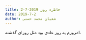 ```yaml
---
title: خاطره روز 2019-7-2
date: 2019-7-2
author: شعبان محمد حسنی
---
```


امروزم یه روز عادی بود مثل روزای گذشته.